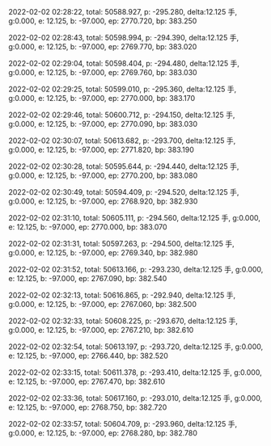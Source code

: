 2022-02-02 02:28:22, total: 50588.927, p: -295.280, delta:12.125 手, g:0.000, e: 12.125, b: -97.000, ep: 2770.720, bp: 383.250

2022-02-02 02:28:43, total: 50598.994, p: -294.390, delta:12.125 手, g:0.000, e: 12.125, b: -97.000, ep: 2769.770, bp: 383.020

2022-02-02 02:29:04, total: 50598.404, p: -294.480, delta:12.125 手, g:0.000, e: 12.125, b: -97.000, ep: 2769.760, bp: 383.030

2022-02-02 02:29:25, total: 50599.010, p: -295.360, delta:12.125 手, g:0.000, e: 12.125, b: -97.000, ep: 2770.000, bp: 383.170

2022-02-02 02:29:46, total: 50600.712, p: -294.150, delta:12.125 手, g:0.000, e: 12.125, b: -97.000, ep: 2770.090, bp: 383.030

2022-02-02 02:30:07, total: 50613.682, p: -293.700, delta:12.125 手, g:0.000, e: 12.125, b: -97.000, ep: 2771.820, bp: 383.190

2022-02-02 02:30:28, total: 50595.644, p: -294.440, delta:12.125 手, g:0.000, e: 12.125, b: -97.000, ep: 2770.200, bp: 383.080

2022-02-02 02:30:49, total: 50594.409, p: -294.520, delta:12.125 手, g:0.000, e: 12.125, b: -97.000, ep: 2768.920, bp: 382.930

2022-02-02 02:31:10, total: 50605.111, p: -294.560, delta:12.125 手, g:0.000, e: 12.125, b: -97.000, ep: 2770.000, bp: 383.070

2022-02-02 02:31:31, total: 50597.263, p: -294.500, delta:12.125 手, g:0.000, e: 12.125, b: -97.000, ep: 2769.340, bp: 382.980

2022-02-02 02:31:52, total: 50613.166, p: -293.230, delta:12.125 手, g:0.000, e: 12.125, b: -97.000, ep: 2767.090, bp: 382.540

2022-02-02 02:32:13, total: 50616.865, p: -292.940, delta:12.125 手, g:0.000, e: 12.125, b: -97.000, ep: 2767.060, bp: 382.500

2022-02-02 02:32:33, total: 50608.225, p: -293.670, delta:12.125 手, g:0.000, e: 12.125, b: -97.000, ep: 2767.210, bp: 382.610

2022-02-02 02:32:54, total: 50613.197, p: -293.720, delta:12.125 手, g:0.000, e: 12.125, b: -97.000, ep: 2766.440, bp: 382.520

2022-02-02 02:33:15, total: 50611.378, p: -293.410, delta:12.125 手, g:0.000, e: 12.125, b: -97.000, ep: 2767.470, bp: 382.610

2022-02-02 02:33:36, total: 50617.160, p: -293.010, delta:12.125 手, g:0.000, e: 12.125, b: -97.000, ep: 2768.750, bp: 382.720

2022-02-02 02:33:57, total: 50604.709, p: -293.960, delta:12.125 手, g:0.000, e: 12.125, b: -97.000, ep: 2768.280, bp: 382.780